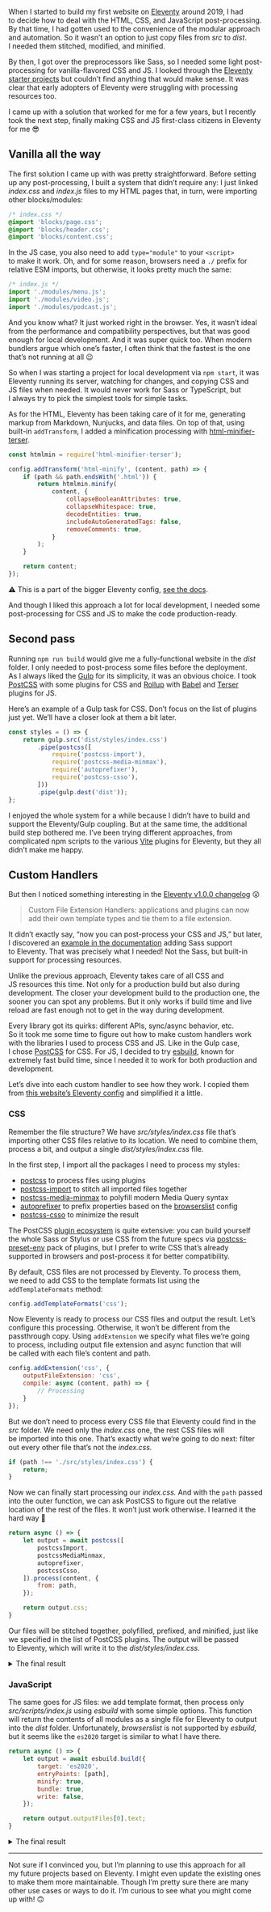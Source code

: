 When I started to build my first website on [Eleventy](https://www.11ty.dev/) around 2019, I had to decide how to deal with the HTML, CSS, and JavaScript post-processing. By that time, I had gotten used to the convenience of the modular approach and automation. So it wasn’t an option to just copy files from _src_ to _dist_. I needed them stitched, modified, and minified.

By then, I got over the preprocessors like Sass, so I needed some light post-processing for vanilla-flavored CSS and JS. I looked through the [Eleventy starter projects](https://www.11ty.dev/docs/starter/) but couldn’t find anything that would make sense. It was clear that early adopters of Eleventy were struggling with processing resources too.

I came up with a solution that worked for me for a few years, but I recently took the next step, finally making CSS and JS first-class citizens in Eleventy for me 😎

## Vanilla all the way

The first solution I came up with was pretty straightforward. Before setting up any post-processing, I built a system that didn’t require any: I just linked _index.css_ and _index.js_ files to my HTML pages that, in turn, were importing other blocks/modules:

```css
/* index.css */
@import 'blocks/page.css';
@import 'blocks/header.css';
@import 'blocks/content.css';
```

In the JS case, you also need to add `type="module"` to your `<script>` to make it work. Oh, and for some reason, browsers need a `./` prefix for relative ESM imports, but otherwise, it looks pretty much the same:

```js
/* index.js */
import './modules/menu.js';
import './modules/video.js';
import './modules/podcast.js';
```

And you know what? It just worked right in the browser. Yes, it wasn’t ideal from the performance and compatibility perspectives, but that was good enough for local development. And it was super quick too. When modern bundlers argue which one’s faster, I often think that the fastest is the one that’s not running at all 😉

So when I was starting a project for local development via `npm start`, it was Eleventy running its server, watching for changes, and copying CSS and JS files when needed. It would never work for Sass or TypeScript, but I always try to pick the simplest tools for simple tasks.

As for the HTML, Eleventy has been taking care of it for me, generating markup from Markdown, Nunjucks, and data files. On top of that, using built-in `addTransform`, I added a minification processing with [html-minifier-terser](https://github.com/terser/html-minifier-terser).

```js
const htmlmin = require('html-minifier-terser');

config.addTransform('html-minify', (content, path) => {
    if (path && path.endsWith('.html')) {
        return htmlmin.minify(
            content, {
                collapseBooleanAttributes: true,
                collapseWhitespace: true,
                decodeEntities: true,
                includeAutoGeneratedTags: false,
                removeComments: true,
            }
        );
    }

    return content;
});
```

⚠️ This is a part of the bigger Eleventy config, [see the docs](https://www.11ty.dev/docs/config/).

And though I liked this approach a lot for local development, I needed some post-processing for CSS and JS to make the code production-ready.

## Second pass

Running `npm run build` would give me a fully-functional website in the _dist_ folder. I only needed to post-process some files before the deployment. As I always liked the [Gulp](https://gulpjs.com/) for its simplicity, it was an obvious choice. I took [PostCSS](https://postcss.org/) with some plugins for CSS and [Rollup](https://rollupjs.org/) with [Babel](https://babeljs.io/) and [Terser](https://terser.org/) plugins for JS.

Here’s an example of a Gulp task for CSS. Don’t focus on the list of plugins just yet. We’ll have a closer look at them a bit later.

```js
const styles = () => {
    return gulp.src('dist/styles/index.css')
        .pipe(postcss([
            require('postcss-import'),
            require('postcss-media-minmax'),
            require('autoprefixer'),
            require('postcss-csso'),
        ]))
        .pipe(gulp.dest('dist'));
};
```

I enjoyed the whole system for a while because I didn’t have to build and support the Eleventy/Gulp coupling. But at the same time, the additional build step bothered me. I’ve been trying different approaches, from complicated npm scripts to the various [Vite](https://vitejs.dev/) plugins for Eleventy, but they all didn’t make me happy.

## Custom Handlers

But then I noticed something interesting in the [Eleventy v1.0.0 changelog](https://github.com/11ty/eleventy/releases/tag/v1.0.0) 😲

> Custom File Extension Handlers: applications and plugins can now add their own template types and tie them to a file extension.

It didn’t exactly say, “now you can post-process your CSS and JS,” but later, I discovered an [example in the documentation](https://www.11ty.dev/docs/languages/custom/#example-add-sass-support-to-eleventy) adding Sass support to Eleventy. That was precisely what I needed! Not the Sass, but built-in support for processing resources.

Unlike the previous approach, Eleventy takes care of all CSS and JS resources this time. Not only for a production build but also during development. The closer your development build to the production one, the sooner you can spot any problems. But it only works if build time and live reload are fast enough not to get in the way during development.

Every library got its quirks: different APIs, sync/async behavior, etc. So it took me some time to figure out how to make custom handlers work with the libraries I used to process CSS and JS. Like in the Gulp case, I chose [PostCSS](https://postcss.org/) for CSS. For JS, I decided to try [esbuild](https://esbuild.github.io/), known for extremely fast build time, since I needed it to work for both production and development.

Let’s dive into each custom handler to see how they work. I copied them from [this website’s Eleventy config](https://github.com/pepelsbey/pepelsbey.dev/blob/main/eleventy.config.js) and simplified it a little.

### CSS

Remember the file structure? We have _src/styles/index.css_ file that’s importing other CSS files relative to its location. We need to combine them, process a bit, and output a single _dist/styles/index.css_ file.

In the first step, I import all the packages I need to process my styles:

- [postcss](https://www.npmjs.com/package/postcss) to process files using plugins
- [postcss-import](https://www.npmjs.com/package/postcss-import) to stitch all imported files together
- [postcss-media-minmax](https://www.npmjs.com/package/postcss-media-minmax) to polyfill modern Media Query syntax
- [autoprefixer](https://www.npmjs.com/package/autoprefixer) to prefix properties based on the [browserslist](https://browserslist.dev/) config
- [postcss-csso](https://www.npmjs.com/package/postcss-csso) to minimize the result

The PostCSS [plugin ecosystem](https://postcss.org/docs/postcss-plugins) is quite extensive: you can build yourself the whole Sass or Stylus or use CSS from the future specs via [postcss-preset-env](https://github.com/csstools/postcss-plugins/tree/main/plugin-packs/postcss-preset-env) pack of plugins, but I prefer to write CSS that’s already supported in browsers and post-process it for better compatibility.

By default, CSS files are not processed by Eleventy. To process them, we need to add CSS to the template formats list using the `addTemplateFormats` method:

```js
config.addTemplateFormats('css');
```

Now Eleventy is ready to process our CSS files and output the result. Let’s configure this processing. Otherwise, it won’t be different from the passthrough copy. Using `addExtension` we specify what files we’re going to process, including output file extension and async function that will be called with each file’s content and path.

```js
config.addExtension('css', {
    outputFileExtension: 'css',
    compile: async (content, path) => {
        // Processing
    }
});
```

But we don’t need to process every CSS file that Eleventy could find in the _src_ folder. We need only the _index.css_ one, the rest CSS files will be imported into this one. That’s exactly what we‘re going to do next: filter out every other file that’s not the _index.css._

```js
if (path !== './src/styles/index.css') {
    return;
}
```

Now we can finally start processing our _index.css._ And with the `path` passed into the outer function, we can ask PostCSS to figure out the relative location of the rest of the files. It won’t just work otherwise. I learned it the hard way 🥲

```js
return async () => {
    let output = await postcss([
        postcssImport,
        postcssMediaMinmax,
        autoprefixer,
        postcssCsso,
    ]).process(content, {
        from: path,
    });

    return output.css;
}
```

Our files will be stitched together, polyfilled, prefixed, and minified, just like we specified in the list of PostCSS plugins. The output will be passed to Eleventy, which will write it to the _dist/styles/index.css._

<details>
    <summary>The final result</summary>

```js
const postcss = require('postcss');
const postcssImport = require('postcss-import');
const postcssMediaMinmax = require('postcss-media-minmax');
const autoprefixer = require('autoprefixer');
const postcssCsso = require('postcss-csso');

config.addTemplateFormats('css');

config.addExtension('css', {
    outputFileExtension: 'css',
    compile: async (content, path) => {
        if (path !== './src/styles/index.css') {
            return;
        }

        return async () => {
            let output = await postcss([
                postcssImport,
                postcssMediaMinmax,
                autoprefixer,
                postcssCsso,
            ]).process(content, {
                from: path,
            });

            return output.css;
        }
    }
});
```

</details>

### JavaScript

The same goes for JS files: we add template format, then process only _src/scripts/index.js_ using _esbuild_ with some simple options. This function will return the contents of all modules as a single file for Eleventy to output into the _dist_ folder. Unfortunately, _browserslist_ is not supported by _esbuild,_ but it seems like the `es2020` target is similar to what I have there.

```js
return async () => {
    let output = await esbuild.build({
        target: 'es2020',
        entryPoints: [path],
        minify: true,
        bundle: true,
        write: false,
    });

    return output.outputFiles[0].text;
}
```

<details>
    <summary>The final result</summary>

```js
const esbuild = require('esbuild');

config.addTemplateFormats('js');

config.addExtension('js', {
    outputFileExtension: 'js',
    compile: async (content, path) => {
        if (path !== './src/scripts/index.js') {
            return;
        }

        return async () => {
            let output = await esbuild.build({
                target: 'es2020',
                entryPoints: [path],
                minify: true,
                bundle: true,
                write: false,
            });

            return output.outputFiles[0].text;
        }
    }
});
```

</details>

* * *

Not sure if I convinced you, but I’m planning to use this approach for all my future projects based on Eleventy. I might even update the existing ones to make them more maintainable. Though I’m pretty sure there are many other use cases or ways to do it. I’m curious to see what you might come up with! 🙃
